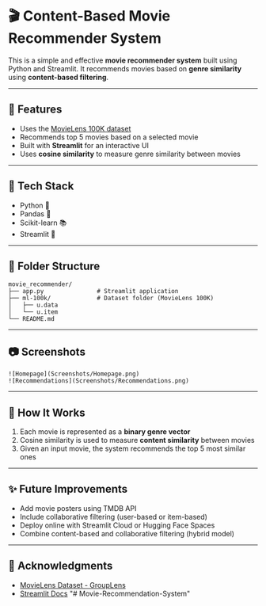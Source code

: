 # 🎬 Content-Based Movie Recommender System

This is a simple and effective **movie recommender system** built using Python and Streamlit. It recommends movies based on **genre similarity** using **content-based filtering**.

---

## 🚀 Features

* Uses the [MovieLens 100K dataset](https://grouplens.org/datasets/movielens/100k/)
* Recommends top 5 movies based on a selected movie
* Built with **Streamlit** for an interactive UI
* Uses **cosine similarity** to measure genre similarity between movies

---

## 🧰 Tech Stack

* Python 🐍
* Pandas 📼
* Scikit-learn 📚
* Streamlit 🚀

---

## 📁 Folder Structure

```
movie_recommender/
├── app.py               # Streamlit application
├── ml-100k/             # Dataset folder (MovieLens 100K)
│   ├── u.data
│   └── u.item
└── README.md
```

---

## 📷 Screenshots

```
![Homepage](Screenshots/Homepage.png)
![Recommendations](Screenshots/Recommendations.png)
```

---

## 📌 How It Works

1. Each movie is represented as a **binary genre vector**
2. Cosine similarity is used to measure **content similarity** between movies
3. Given an input movie, the system recommends the top 5 most similar ones

---

## ✨ Future Improvements

* Add movie posters using TMDB API
* Include collaborative filtering (user-based or item-based)
* Deploy online with Streamlit Cloud or Hugging Face Spaces
* Combine content-based and collaborative filtering (hybrid model)

---

## 🙌 Acknowledgments

* [MovieLens Dataset - GroupLens](https://grouplens.org/datasets/movielens/)
* [Streamlit Docs](https://docs.streamlit.io/)
"# Movie-Recommendation-System" 
